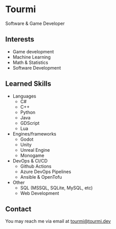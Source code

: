 # Tourmi
Software & Game Developer

## Interests
- Game development
- Machine Learning
- Math & Statistics
- Software Development

## Learned Skills
- Languages
  - C#
  - C++
  - Python
  - Java
  - GDScript
  - Lua
- Engines/frameworks
  - Godot
  - Unity
  - Unreal Engine
  - Monogame
- DevOps & CI/CD
  - Github Actions
  - Azure DevOps Pipelines
  - Ansible & OpenTofu
- Other
  - SQL (MSSQL, SQLite, MySQL, etc)
  - Web Development

## Contact
You may reach me via email at tourmi@tourmi.dev
